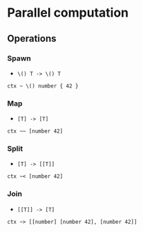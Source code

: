 # Parallel computation

## Operations

### Spawn

- `\() T -> \() T`

```pen
ctx ~ \() number { 42 }
```

### Map

- `[T] -> [T]`

```pen
ctx ~~ [number 42]
```

### Split

- `[T] -> [[T]]`

```pen
ctx ~< [number 42]
```

### Join

- `[[T]] -> [T]`

```pen
ctx ~> [[number] [number 42], [number 42]]
```
